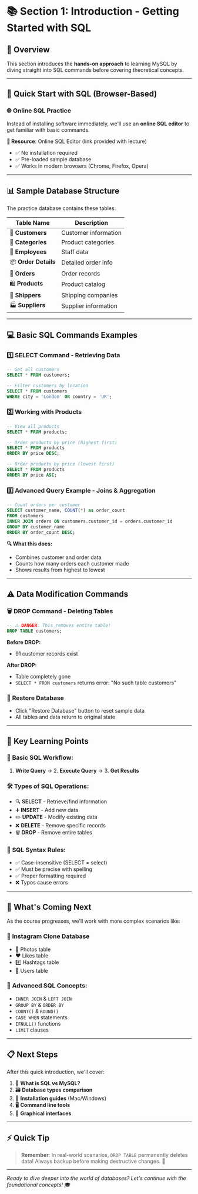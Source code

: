 # 📚 Section 1: Introduction - Getting Started with SQL

## 🎯 Overview
This section introduces the **hands-on approach** to learning MySQL by diving straight into SQL commands before covering theoretical concepts.

---

## 🚀 Quick Start with SQL (Browser-Based)

### 🌐 Online SQL Practice
Instead of installing software immediately, we'll use an **online SQL editor** to get familiar with basic commands.

**🔗 Resource**: Online SQL Editor (link provided with lecture)
- ✅ No installation required
- ✅ Pre-loaded sample database
- ✅ Works in modern browsers (Chrome, Firefox, Opera)

---

## 📊 Sample Database Structure

The practice database contains these tables:

| Table Name | Description |
|------------|-------------|
| 🛒 **Customers** | Customer information |
| 📁 **Categories** | Product categories |
| 👥 **Employees** | Staff data |
| 📦 **Order Details** | Detailed order info |
| 🧾 **Orders** | Order records |
| 🛍️ **Products** | Product catalog |
| 🚚 **Shippers** | Shipping companies |
| 🏭 **Suppliers** | Supplier information |

---

## 💻 Basic SQL Commands Examples

### 1️⃣ **SELECT Command** - Retrieving Data
```sql
-- Get all customers
SELECT * FROM customers;

-- Filter customers by location
SELECT * FROM customers 
WHERE city = 'London' OR country = 'UK';
```

### 2️⃣ **Working with Products**
```sql
-- View all products
SELECT * FROM products;

-- Order products by price (highest first)
SELECT * FROM products 
ORDER BY price DESC;

-- Order products by price (lowest first)
SELECT * FROM products 
ORDER BY price ASC;
```

### 3️⃣ **Advanced Query Example** - Joins & Aggregation
```sql
-- Count orders per customer
SELECT customer_name, COUNT(*) as order_count
FROM customers
INNER JOIN orders ON customers.customer_id = orders.customer_id
GROUP BY customer_name
ORDER BY order_count DESC;
```

**🔍 What this does:**
- Combines customer and order data
- Counts how many orders each customer made
- Shows results from highest to lowest

---

## ⚠️ Data Modification Commands

### 🗑️ **DROP Command** - Deleting Tables
```sql
-- ⚠️ DANGER: This removes entire table!
DROP TABLE customers;
```

**Before DROP:**
- 91 customer records exist

**After DROP:**
- Table completely gone
- `SELECT * FROM customers` returns error: "No such table customers"

### 🔄 **Restore Database**
- Click "Restore Database" button to reset sample data
- All tables and data return to original state

---

## 🎯 Key Learning Points

### 📝 **Basic SQL Workflow:**
1. **Write Query** → 2. **Execute Query** → 3. **Get Results**

### 🛠️ **Types of SQL Operations:**
- 🔍 **SELECT** - Retrieve/find information
- ➕ **INSERT** - Add new data
- ✏️ **UPDATE** - Modify existing data
- ❌ **DELETE** - Remove specific records
- 🗑️ **DROP** - Remove entire tables

### 🎨 **SQL Syntax Rules:**
- ✅ Case-insensitive (SELECT = select)
- ✅ Must be precise with spelling
- ✅ Proper formatting required
- ❌ Typos cause errors

---

## 🔮 What's Coming Next

As the course progresses, we'll work with more complex scenarios like:

### 📱 **Instagram Clone Database**
- 📸 Photos table
- ❤️ Likes table  
- #️⃣ Hashtags table
- 👤 Users table

### 🧩 **Advanced SQL Concepts:**
- `INNER JOIN` & `LEFT JOIN`
- `GROUP BY` & `ORDER BY`
- `COUNT()` & `ROUND()`
- `CASE WHEN` statements
- `IFNULL()` functions
- `LIMIT` clauses

---

## 📋 Next Steps

After this quick introduction, we'll cover:
1. 🤔 **What is SQL vs MySQL?**
2. 🗃️ **Database types comparison**
3. 💾 **Installation guides** (Mac/Windows)
4. 🖥️ **Command line tools**
5. 🎨 **Graphical interfaces**

---

## ⚡ Quick Tip
> **Remember**: In real-world scenarios, `DROP TABLE` permanently deletes data! Always backup before making destructive changes. 🚨

---

*Ready to dive deeper into the world of databases? Let's continue with the foundational concepts!* 🎓
